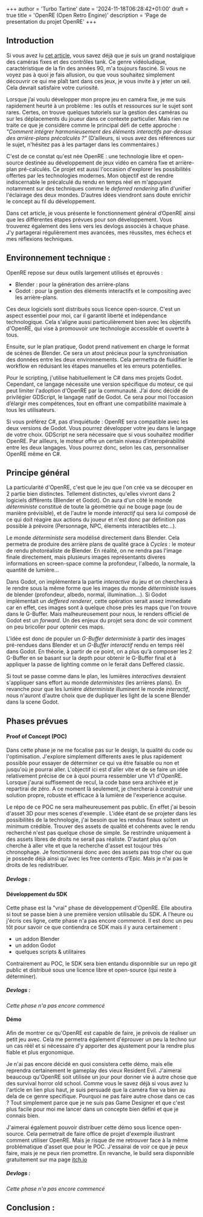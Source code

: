 +++
author = 'Turbo Tartine'
date = '2024-11-18T06:28:42+01:00'
draft = true
title = 'OpenRE (Open Retro Engine)'
description = 'Page de presentation du projet OpenRE'
+++
## Introduction
Si vous avez lu [cet article](/posts/i_love_fixed_cams), vous savez déjà que je suis un grand nostalgique des caméras fixes et des contrôles tank. Ce genre vidéoludique, caractéristique de la fin des années 90, m'a toujours fasciné. Si vous ne voyez pas à quoi je fais allusion, ou que vous souhaitez simplement découvrir ce qui me plaît tant dans ces jeux, je vous invite à y jeter un œil. Cela devrait satisfaire votre curiosité.

Lorsque j’ai voulu développer mon propre jeu en caméra fixe, je me suis rapidement heurté à un problème : les outils et ressources sur le sujet sont rares. Certes, on trouve quelques tutoriels sur la gestion des caméras ou sur les déplacements du joueur dans ce contexte particulier. Mais rien ne traite ce que je considère comme le principal défi de cette approche : *"Comment intégrer harmonieusement des éléments interactifs par-dessus des arrière-plans précalculés ?"* (D’ailleurs, si vous avez des références sur le sujet, n'hésitez pas à les partager dans les commentaires.)

C'est de ce constat qu'est née OpenRE : une technologie libre et open-source destinée au développement de jeux vidéo en caméra fixe et arrière-plan pré-calculés. Ce projet est aussi l'occasion d'explorer les possibilités offertes par les technologies modernes. Mon objectif est de rendre indiscernable le précalculé du rendu en temps réel en m'appuyant notamment sur des techniques comme le *deferred rendering* afin d'unifier l'éclairage des deux mondes. D’autres idées viendront sans doute enrichir le concept au fil du développement.

Dans cet article, je vous présente le fonctionnement général d’OpenRE ainsi que les différentes étapes prévues pour son développement. Vous trouverez également des liens vers les devlogs associés à chaque phase. J'y partagerai régulièrement mes avancées, mes réussites, mes échecs et mes réflexions techniques.

## Environnement technique :
OpenRE repose sur deux outils largement utilisés et éprouvés :
- Blender : pour la génération des arrière-plans
- Godot : pour la gestion des éléments interactifs et le compositing avec les arrière-plans.

Ces deux logiciels sont distribués sous licence open-source. C'est un aspect essentiel pour moi, car il garantit liberté et indépendance technologique. Cela s'aligne aussi particulièrement bien avec les objectifs d'OpenRE, qui vise à promouvoir une technologie accessible et ouverte à tous.

Ensuite, sur le plan pratique, Godot prend nativement en charge le format de scènes de Blender. Ce sera un atout précieux pour la synchronisation des données entre les deux environnements. Cela permettra de fluidifier le workflow en réduisant les étapes manuelles et les erreurs potentielles.

Pour le scripting, j'utilise habituellement le C# dans mes projets Godot. Cependant, ce langage nécessite une version spécifique du moteur, ce qui peut limiter l'adoption d'OpenRE par la communauté. J’ai donc décidé de privilégier GDScript, le langage natif de Godot. Ce sera pour moi l’occasion d’élargir mes compétences, tout en offrant une compatibilité maximale à tous les utilisateurs.

Si vous préférez C#, pas d’inquiétude : OpenRE sera compatible avec les deux versions de Godot. Vous pourrez développer votre jeu dans le langage de votre choix. GDScript ne sera nécessaire que si vous souhaitez modifier OpenRE. Par ailleurs, le moteur offre un certain niveau d’interopérabilité entre les deux langages. Vous pourrez donc, selon les cas, personnaliser OpenRE même en C#.

## Principe général
La particularité d'OpenRE, c'est que le jeu que l'on crée va se découper en 2 partie bien distinctes. Tellement distinctes, qu'elles vivront dans 2 logiciels différents (Blender et Godot). On aura d'un côté le monde *déterministe* constitué de toute la géométrie qui ne bouge page (ou de manière prévisible), et de l'autre le monde *interactif* qui sera lui composé de ce qui doit réagire aux actions du joueur et n'est donc par définition pas possible à prévoire (Personnage, NPC, élements interactibles etc...).

Le monde *déterministe* sera modélisé directement dans Blender. Cela permetra de produire des arrière plans de qualité grace à *Cycles* : le moteur de rendu photoréaliste de Blender. En réalité, on ne rendra pas l'image finale directement, mais plusieurs images représentants diveres informations en screen-space comme la profondeur, l'albedo, la normale, la quantité de lumière...

Dans Godot, on implémentera la partie *interactive* du jeu et on cherchera à le rendre sous la même forme que les images du monde *déterministe* issues de blender (profondeur, albedo, normal, illumination...). Si Godot implémentait un *deffered renderer*, cette opération serait assez immediate car en effet, ces images sont à quelque chose près les maps que l'on trouve dans le G-Buffer. Mais malheureusement pour nous, le renders officiel de Godot est un *forward*. Un des enjeux du projet sera donc de voir comment on peu bricoller pour optenir ces maps.
 
L'idée est donc de populer un *G-Buffer deterministe* à partir des images pré-rendues dans Blender et un *G-Buffer interactif* rendu en temps réèl dans Godot. En théorie, à partir de ce point, on a plus qu'à composer les 2 G-Buffer en se basant sur la depth pour obtenir le G-Buffer final et à appliquer la passe de lighting comme on le ferait dans Deffered classic.
 
Si tout se passe comme dans le plan, les lumières *interactives* devraient s'appliquer sans effort au monde *deterministes* (les arrières plans). En revanche pour que les lumière *déterministe* illuminent le monde *interactif*, nous n'auront d'autre choix que de dupliquer les light de la scene Blender dans la scene Godot.

## Phases prévues

#### Proof of Concept (POC)
Dans cette phase je ne me focalise pas sur le design, la qualité du code ou l'optimisation. J'explore simplement differents axes le plus rapidement possible pour essayer de déterminer ce qui va être faisable ou non et jusqu'où je pourrai aller. L'objectif ici est d'aller vite et de se faire un idée relativement précise de ce à quoi pourra ressembler une V1 d'OpenRE. Lorsque j'aurai suffisement de recul, la code base sera archivée et je repartirai de zéro. A ce moment là seulement, je chercherai à construir une solution propre, robuste et efficace à la lumière de l'experience acquise.

Le répo de ce POC ne sera malheureusement pas public. En effet j'ai besoin d'asset 3D pour mes scenes d'exemple <trouver un meilleur terme>. L'idée étant de se projeter dans les possibilités de la technologie, j'ai besoin que les rendus finaux soitent un minimum crédible. Trouver des assets de qualité et cohérents avec le rendu recherché n'est pas quelque chose de simple. Se restrindre uniquement à des assets libres de droits ne serait pas réaliste. D'autant plus qu'on cherche à aller vite et que la recherche d'asset est toujour très chronophage. Je fonctionnerai donc avec des assets pas trop cher ou que je possede déjà ainsi qu'avec les free contents d'Epic. Mais je n'ai pas le droits de les redistribuer.

##### Devlogs :

#### Développement du SDK
Cette phase est la "vrai" phase de développement d'OpenRE. Elle aboutira si tout se passe bien à une première version utilisable du SDK. A l'heure ou j'écris ces ligne, cette phase n'a pas encore commencé. Il est donc un peu tôt pour savoir ce que contiendra ce SDK mais il y aura certainement :
- un addon Blender
- un addon Godot
- quelques scripts & utilitaires

Contrairement au POC, le SDK sera bien entandu disponnible sur un repo git public et distribué sous une licence libre et open-source (qui reste à déterminer).

##### Devlogs :
*Cette phase n'a pas encore commencé*

#### Démo
Afin de montrer ce qu'OpenRE est capable de faire, je prévois de réaliser un petit jeu avec. Cela me permetra également d'éprouver un peu la techno sur un cas réèl et si nécessaire d'y apporter des ajustement pour la rendre plus fiable et plus ergonomique.

Je n'ai pas encore décidé en quoi consistera cette démo, mais elle reprendra certainement le gameplay des vieux Resident Evil. J'aimerai beaucoup qu'OpenRE soit utilisée un jour pour donner vie à autre chose que des survival horror old school. Comme vous le savez déjà si vous avez lu l'article en lien plus haut, je suis persuadé que la caméra fixe va bien au dela de ce genre specifique. Pourquoi ne pas faire autre chose dans ce cas ? Tout simplement parce que je ne suis pas Game Designer et que c'est plus facile pour moi me lancer dans un concepte bien défini et que je connais bien.

J'aimerai également pouvoir distribuer cette démo sous licence open-source. Cela permetrait de faire office de projet d'exemple illustrant comment utiliser OpenRE. Mais je risque de me retrouver face à la même problématique d'asset que pour le POC. J'essairai de voir ce que je peux faire, mais je ne peux rien promettre. En revanche, le build sera disponnible gratuitement sur ma page [itch.io](https://jponzo.itch.io/)

##### Devlogs :
*Cette phase n'a pas encore commencé*

## Conclusion :
